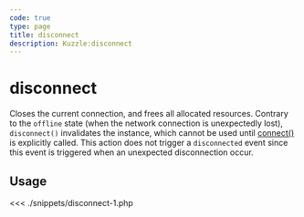 ```yaml
---
code: true
type: page
title: disconnect
description: Kuzzle:disconnect
---
```


# disconnect

Closes the current connection, and frees all allocated resources.
Contrary to the `offline` state (when the network connection is unexpectedly lost), `disconnect()` invalidates the instance, which cannot be used until [connect()](/sdk/php/3/core-classes/kuzzle/connect/) is explicitly called.
This action does not trigger a `disconnected` event since this event is triggered when an unexpected disconnection occur.

## Usage

<<< ./snippets/disconnect-1.php
